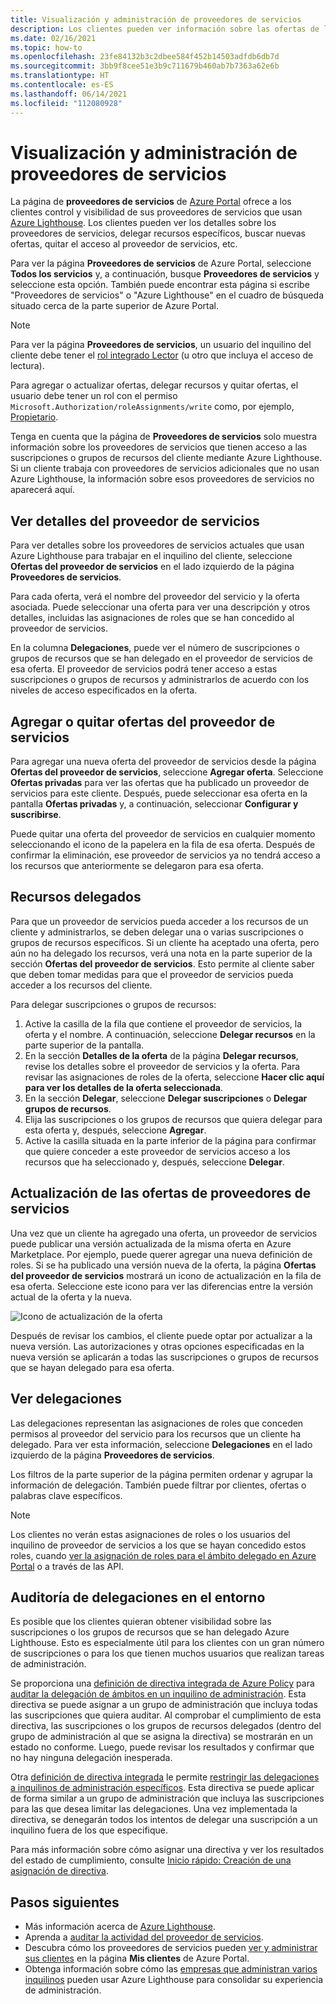 ```yaml
---
title: Visualización y administración de proveedores de servicios
description: Los clientes pueden ver información sobre las ofertas de los proveedores de servicios, los recursos delegados y los proveedores de servicios de Azure Lighthouse en Azure Portal.
ms.date: 02/16/2021
ms.topic: how-to
ms.openlocfilehash: 23fe84132b3c2dbee584f452b14503adfdb6db7d
ms.sourcegitcommit: 3bb9f8cee51e3b9c711679b460ab7b7363a62e6b
ms.translationtype: HT
ms.contentlocale: es-ES
ms.lasthandoff: 06/14/2021
ms.locfileid: "112080928"
---
```

# <a name="view-and-manage-service-providers"></a>Visualización y administración de proveedores de servicios

La página de **proveedores de servicios** de [Azure Portal](https://portal.azure.com) ofrece a los clientes control y visibilidad de sus proveedores de servicios que usan [Azure Lighthouse](../overview.md). Los clientes pueden ver los detalles sobre los proveedores de servicios, delegar recursos específicos, buscar nuevas ofertas, quitar el acceso al proveedor de servicios, etc.

Para ver la página **Proveedores de servicios** de Azure Portal, seleccione **Todos los servicios** y, a continuación, busque **Proveedores de servicios** y seleccione esta opción. También puede encontrar esta página si escribe "Proveedores de servicios" o "Azure Lighthouse" en el cuadro de búsqueda situado cerca de la parte superior de Azure Portal.

> [!NOTE]
> Para ver la página **Proveedores de servicios**, un usuario del inquilino del cliente debe tener el [rol integrado Lector](../../role-based-access-control/built-in-roles.md#reader) (u otro que incluya el acceso de lectura).
>
> Para agregar o actualizar ofertas, delegar recursos y quitar ofertas, el usuario debe tener un rol con el permiso `Microsoft.Authorization/roleAssignments/write` como, por ejemplo, [Propietario](../../role-based-access-control/built-in-roles.md#owner).

Tenga en cuenta que la página de **Proveedores de servicios** solo muestra información sobre los proveedores de servicios que tienen acceso a las suscripciones o grupos de recursos del cliente mediante Azure Lighthouse. Si un cliente trabaja con proveedores de servicios adicionales que no usan Azure Lighthouse, la información sobre esos proveedores de servicios no aparecerá aquí.

## <a name="view-service-provider-details"></a>Ver detalles del proveedor de servicios

Para ver detalles sobre los proveedores de servicios actuales que usan Azure Lighthouse para trabajar en el inquilino del cliente, seleccione **Ofertas del proveedor de servicios** en el lado izquierdo de la página **Proveedores de servicios**.

Para cada oferta, verá el nombre del proveedor del servicio y la oferta asociada. Puede seleccionar una oferta para ver una descripción y otros detalles, incluidas las asignaciones de roles que se han concedido al proveedor de servicios.

En la columna **Delegaciones**, puede ver el número de suscripciones o grupos de recursos que se han delegado en el proveedor de servicios de esa oferta. El proveedor de servicios podrá tener acceso a estas suscripciones o grupos de recursos y administrarlos de acuerdo con los niveles de acceso especificados en la oferta.

## <a name="add-or-remove-service-provider-offers"></a>Agregar o quitar ofertas del proveedor de servicios

Para agregar una nueva oferta del proveedor de servicios desde la página **Ofertas del proveedor de servicios**, seleccione **Agregar oferta**. Seleccione **Ofertas privadas** para ver las ofertas que ha publicado un proveedor de servicios para este cliente. Después, puede seleccionar esa oferta en la pantalla **Ofertas privadas** y, a continuación, seleccionar **Configurar y suscribirse**.

Puede quitar una oferta del proveedor de servicios en cualquier momento seleccionando el icono de la papelera en la fila de esa oferta. Después de confirmar la eliminación, ese proveedor de servicios ya no tendrá acceso a los recursos que anteriormente se delegaron para esa oferta.

## <a name="delegate-resources"></a>Recursos delegados

Para que un proveedor de servicios pueda acceder a los recursos de un cliente y administrarlos, se deben delegar una o varias suscripciones o grupos de recursos específicos. Si un cliente ha aceptado una oferta, pero aún no ha delegado los recursos, verá una nota en la parte superior de la sección **Ofertas del proveedor de servicios**. Esto permite al cliente saber que deben tomar medidas para que el proveedor de servicios pueda acceder a los recursos del cliente.

Para delegar suscripciones o grupos de recursos:

1. Active la casilla de la fila que contiene el proveedor de servicios, la oferta y el nombre. A continuación, seleccione **Delegar recursos** en la parte superior de la pantalla.
1. En la sección **Detalles de la oferta** de la página **Delegar recursos**, revise los detalles sobre el proveedor de servicios y la oferta. Para revisar las asignaciones de roles de la oferta, seleccione **Hacer clic aquí para ver los detalles de la oferta seleccionada**.
1. En la sección **Delegar**, seleccione **Delegar suscripciones** o **Delegar grupos de recursos**.
1. Elija las suscripciones o los grupos de recursos que quiera delegar para esta oferta y, después, seleccione **Agregar**.
1. Active la casilla situada en la parte inferior de la página para confirmar que quiere conceder a este proveedor de servicios acceso a los recursos que ha seleccionado y, después, seleccione **Delegar**.

## <a name="update-service-provider-offers"></a>Actualización de las ofertas de proveedores de servicios

Una vez que un cliente ha agregado una oferta, un proveedor de servicios puede publicar una versión actualizada de la misma oferta en Azure Marketplace. Por ejemplo, puede querer agregar una nueva definición de roles. Si se ha publicado una versión nueva de la oferta, la página **Ofertas del proveedor de servicios** mostrará un icono de actualización en la fila de esa oferta. Seleccione este icono para ver las diferencias entre la versión actual de la oferta y la nueva.

 ![Icono de actualización de la oferta](../media/update-offer.jpg)

Después de revisar los cambios, el cliente puede optar por actualizar a la nueva versión. Las autorizaciones y otras opciones especificadas en la nueva versión se aplicarán a todas las suscripciones o grupos de recursos que se hayan delegado para esa oferta.

## <a name="view-delegations"></a>Ver delegaciones

Las delegaciones representan las asignaciones de roles que conceden permisos al proveedor del servicio para los recursos que un cliente ha delegado. Para ver esta información, seleccione **Delegaciones** en el lado izquierdo de la página **Proveedores de servicios**.

Los filtros de la parte superior de la página permiten ordenar y agrupar la información de delegación. También puede filtrar por clientes, ofertas o palabras clave específicos.

> [!NOTE]
> Los clientes no verán estas asignaciones de roles o los usuarios del inquilino de proveedor de servicios a los que se hayan concedido estos roles, cuando [ver la asignación de roles para el ámbito delegado en Azure Portal](../../role-based-access-control/role-assignments-list-portal.md#list-role-assignments-at-a-scope) o a través de las API.

## <a name="audit-delegations-in-your-environment"></a>Auditoría de delegaciones en el entorno

Es posible que los clientes quieran obtener visibilidad sobre las suscripciones o los grupos de recursos que se han delegado Azure Lighthouse. Esto es especialmente útil para los clientes con un gran número de suscripciones o para los que tienen muchos usuarios que realizan tareas de administración.

Se proporciona una [definición de directiva integrada de Azure Policy](../../governance/policy/samples/built-in-policies.md#lighthouse) para [auditar la delegación de ámbitos en un inquilino de administración](https://github.com/Azure/azure-policy/blob/master/built-in-policies/policyDefinitions/Lighthouse/Lighthouse_Delegations_Audit.json). Esta directiva se puede asignar a un grupo de administración que incluya todas las suscripciones que quiera auditar. Al comprobar el cumplimiento de esta directiva, las suscripciones o los grupos de recursos delegados (dentro del grupo de administración al que se asigna la directiva) se mostrarán en un estado no conforme. Luego, puede revisar los resultados y confirmar que no hay ninguna delegación inesperada.

Otra [definición de directiva integrada](../../governance/policy/samples/built-in-policies.md#lighthouse) le permite [restringir las delegaciones a inquilinos de administración específicos](https://github.com/Azure/azure-policy/blob/master/built-in-policies/policyDefinitions/Lighthouse/AllowCertainManagingTenantIds_Deny.json). Esta directiva se puede aplicar de forma similar a un grupo de administración que incluya las suscripciones para las que desea limitar las delegaciones. Una vez implementada la directiva, se denegarán todos los intentos de delegar una suscripción a un inquilino fuera de los que especifique.

Para más información sobre cómo asignar una directiva y ver los resultados del estado de cumplimiento, consulte [Inicio rápido: Creación de una asignación de directiva](../../governance/policy/assign-policy-portal.md).

## <a name="next-steps"></a>Pasos siguientes

- Más información acerca de [Azure Lighthouse](../overview.md).
- Aprenda a [auditar la actividad del proveedor de servicios](view-service-provider-activity.md).
- Descubra cómo los proveedores de servicios pueden [ver y administrar sus clientes](view-manage-customers.md) en la página **Mis clientes** de Azure Portal.
- Obtenga información sobre cómo las [empresas que administran varios inquilinos](../concepts/enterprise.md) pueden usar Azure Lighthouse para consolidar su experiencia de administración.

